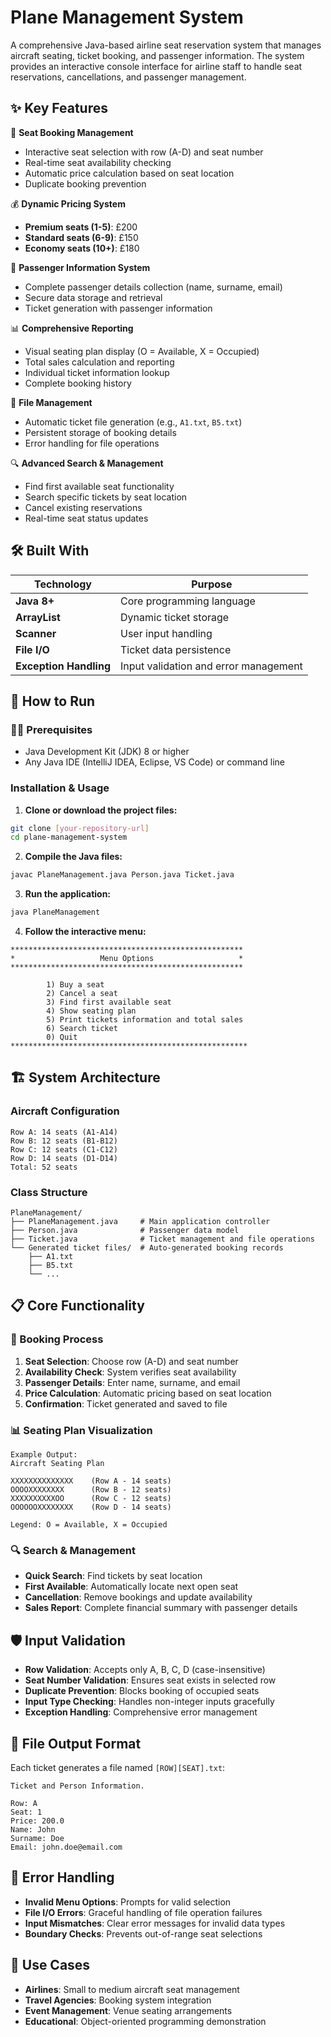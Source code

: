 # Plane Management System

A comprehensive Java-based airline seat reservation system that manages aircraft seating, ticket booking, and passenger information. The system provides an interactive console interface for airline staff to handle seat reservations, cancellations, and passenger management.

## ✨ Key Features

🎫 **Seat Booking Management**
- Interactive seat selection with row (A-D) and seat number
- Real-time seat availability checking
- Automatic price calculation based on seat location
- Duplicate booking prevention

💰 **Dynamic Pricing System**
- **Premium seats (1-5)**: £200
- **Standard seats (6-9)**: £150  
- **Economy seats (10+)**: £180

👤 **Passenger Information System**
- Complete passenger details collection (name, surname, email)
- Secure data storage and retrieval
- Ticket generation with passenger information

📊 **Comprehensive Reporting**
- Visual seating plan display (O = Available, X = Occupied)
- Total sales calculation and reporting
- Individual ticket information lookup
- Complete booking history

💾 **File Management**
- Automatic ticket file generation (e.g., `A1.txt`, `B5.txt`)
- Persistent storage of booking details
- Error handling for file operations

🔍 **Advanced Search & Management**
- Find first available seat functionality
- Search specific tickets by seat location
- Cancel existing reservations
- Real-time seat status updates

## 🛠️ Built With

| Technology | Purpose |
|------------|---------|
| **Java 8+** | Core programming language |
| **ArrayList** | Dynamic ticket storage |
| **Scanner** | User input handling |
| **File I/O** | Ticket data persistence |
| **Exception Handling** | Input validation and error management |

## 🚀 How to Run

### 🧑‍💻 Prerequisites
- Java Development Kit (JDK) 8 or higher
- Any Java IDE (IntelliJ IDEA, Eclipse, VS Code) or command line

### Installation & Usage

1. **Clone or download the project files:**
```bash
git clone [your-repository-url]
cd plane-management-system
```

2. **Compile the Java files:**
```bash
javac PlaneManagement.java Person.java Ticket.java
```

3. **Run the application:**
```bash
java PlaneManagement
```

4. **Follow the interactive menu:**
```
****************************************************
*                   Menu Options                   *
****************************************************

        1) Buy a seat
        2) Cancel a seat
        3) Find first available seat
        4) Show seating plan
        5) Print tickets information and total sales
        6) Search ticket
        0) Quit
*****************************************************
```

## 🏗️ System Architecture

### Aircraft Configuration
```
Row A: 14 seats (A1-A14)
Row B: 12 seats (B1-B12)  
Row C: 12 seats (C1-C12)
Row D: 14 seats (D1-D14)
Total: 52 seats
```

### Class Structure
```
PlaneManagement/
├── PlaneManagement.java     # Main application controller
├── Person.java              # Passenger data model
├── Ticket.java              # Ticket management and file operations
└── Generated ticket files/  # Auto-generated booking records
    ├── A1.txt
    ├── B5.txt
    └── ...
```

## 📋 Core Functionality

### 🎫 Booking Process
1. **Seat Selection**: Choose row (A-D) and seat number
2. **Availability Check**: System verifies seat availability
3. **Passenger Details**: Enter name, surname, and email
4. **Price Calculation**: Automatic pricing based on seat location
5. **Confirmation**: Ticket generated and saved to file

### 📊 Seating Plan Visualization
```
Example Output:
Aircraft Seating Plan

XXXXXXXXXXXXXX    (Row A - 14 seats)
OOOOXXXXXXXX      (Row B - 12 seats)
XXXXXXXXXXOO      (Row C - 12 seats)  
OOOOOOXXXXXXXX    (Row D - 14 seats)

Legend: O = Available, X = Occupied
```

### 🔍 Search & Management
- **Quick Search**: Find tickets by seat location
- **First Available**: Automatically locate next open seat
- **Cancellation**: Remove bookings and update availability
- **Sales Report**: Complete financial summary with passenger details

## 🛡️ Input Validation

- **Row Validation**: Accepts only A, B, C, D (case-insensitive)
- **Seat Number Validation**: Ensures seat exists in selected row
- **Duplicate Prevention**: Blocks booking of occupied seats
- **Input Type Checking**: Handles non-integer inputs gracefully
- **Exception Handling**: Comprehensive error management

## 📄 File Output Format

Each ticket generates a file named `[ROW][SEAT].txt`:
```
Ticket and Person Information.

Row: A
Seat: 1
Price: 200.0
Name: John
Surname: Doe
Email: john.doe@email.com
```

## 🔧 Error Handling

- **Invalid Menu Options**: Prompts for valid selection
- **File I/O Errors**: Graceful handling of file operation failures
- **Input Mismatches**: Clear error messages for invalid data types
- **Boundary Checks**: Prevents out-of-range seat selections

## 🎯 Use Cases

- **Airlines**: Small to medium aircraft seat management
- **Travel Agencies**: Booking system integration
- **Event Management**: Venue seating arrangements
- **Educational**: Object-oriented programming demonstration

